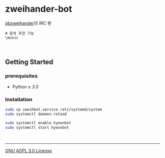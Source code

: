 zweihander-bot
========
[pbzweihander]의 IRC 봇

```console
# 음악 추천 기능
\music
```

<br>

Getting Started
--------

### prerequisites
- Python ≥ *3.5*
<!--
### Instruction
```bash
# 봇 실행
python3 bot.py
```
-->

### Installation
```bash
sudo cp zweihbot.service /etc/systemd/system
sudo systemctl daemon-reload

sudo systemctl enable hyeonbot
sudo systemctl start hyeonbot
```

<br>

--------

[GNU AGPL 3.0 License](LICENSE.md)

[pbzweihander]: https://github.com/pbzweihander

